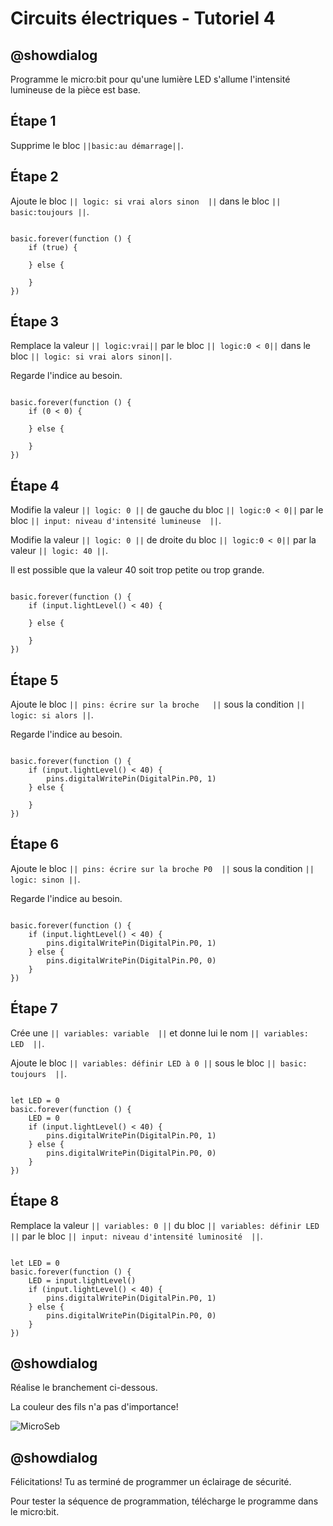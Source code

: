 # Circuits électriques - Tutoriel 4

## @showdialog

Programme le micro:bit pour qu'une lumière LED s'allume l'intensité lumineuse de la pièce est base.

## Étape 1

Supprime le bloc ``||basic:au démarrage||``.

## Étape 2 

Ajoute le bloc ``|| logic: si vrai alors sinon  ||`` dans le bloc ``|| basic:toujours ||``. 
 

```blocks 

basic.forever(function () {
    if (true) {
        
    } else {
        
    }
})

``` 

## Étape 3 

Remplace la valeur ``|| logic:vrai||`` par le bloc ``|| logic:0 < 0||`` dans le bloc ``|| logic: si vrai alors sinon||``. 
 
Regarde l'indice au besoin.

```blocks 

basic.forever(function () {
    if (0 < 0) {
        
    } else {
        
    }
})
```

## Étape 4 
 
Modifie la valeur ``|| logic: 0 ||`` de gauche du bloc ``|| logic:0 < 0||`` par le bloc ``|| input: niveau d'intensité lumineuse  ||``. 
 
Modifie la valeur ``|| logic: 0 ||`` de droite du bloc ``|| logic:0 < 0||`` par la valeur ``|| logic: 40 ||``.

Il est possible que la valeur 40 soit trop petite ou trop grande.

```blocks 

basic.forever(function () {
    if (input.lightLevel() < 40) {
        
    } else {
        
    }
})

``` 

## Étape 5 
 
Ajoute le bloc ``|| pins: écrire sur la broche   ||`` sous la condition ``|| logic: si alors ||``. 

Regarde l'indice au besoin.
 
```blocks 

basic.forever(function () {
    if (input.lightLevel() < 40) {
        pins.digitalWritePin(DigitalPin.P0, 1)
    } else {
        
    }
})

``` 

## Étape 6 
 
Ajoute le bloc ``|| pins: écrire sur la broche P0  ||`` sous la condition ``|| logic: sinon ||``. 

Regarde l'indice au besoin.
 
```blocks 

basic.forever(function () {
    if (input.lightLevel() < 40) {
        pins.digitalWritePin(DigitalPin.P0, 1)
    } else {
        pins.digitalWritePin(DigitalPin.P0, 0)
    }
})

``` 

## Étape 7 
 
Crée une ``|| variables: variable  ||`` et donne lui le nom ``|| variables: LED  ||``. 

Ajoute le bloc ``|| variables: définir LED à 0 ||`` sous le bloc ``|| basic: toujours  ||``.

```blocks

let LED = 0
basic.forever(function () {
    LED = 0
    if (input.lightLevel() < 40) {
        pins.digitalWritePin(DigitalPin.P0, 1)
    } else {
        pins.digitalWritePin(DigitalPin.P0, 0)
    }
})

```

## Étape 8
 
Remplace la valeur ``|| variables: 0 ||`` du bloc ``|| variables: définir LED  ||`` par le bloc ``|| input: niveau d'intensité luminosité  ||``.

```blocks 

let LED = 0
basic.forever(function () {
    LED = input.lightLevel()
    if (input.lightLevel() < 40) {
        pins.digitalWritePin(DigitalPin.P0, 1)
    } else {
        pins.digitalWritePin(DigitalPin.P0, 0)
    }
})

``` 
## @showdialog 

Réalise le branchement ci-dessous.

La couleur des fils n'a pas d'importance!

![MicroSeb](https://github.com/sbergeroncp/micro-seb/blob/master/1.png?raw=true)

## @showdialog 

Félicitations! Tu as terminé de programmer un éclairage de sécurité.

Pour tester la séquence de programmation, télécharge le programme dans le micro:bit.


